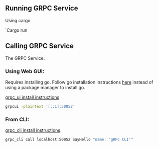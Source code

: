 ## Running GRPC Service

Using cargo

`Cargo run

## Calling GRPC Service

The GRPC Service.

### Using Web GUI:

Requires installing go. Follow go installation instructions [here](https://go.dev/doc/install) instead of using a package manager to install go.

[grpc_ui install instructions](https://github.com/fullstorydev/grpcui)

```sh
grpcui -plaintext '[::1]:50052'
```

### From CLI:

[grpc_cli install instructions](https://github.com/grpc/grpc/blob/master/doc/command_line_tool.md).

```sh
grpc_cli call localhost:50052 SayHello "name: 'gRPC CLI'"
```